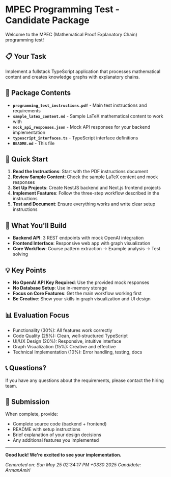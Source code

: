 # MPEC Programming Test - Candidate Package

Welcome to the MPEC (Mathematical Proof Explanatory Chain) programming test!

## 📋 Your Task

Implement a fullstack TypeScript application that processes mathematical content and creates knowledge graphs with explanatory chains.

## 📁 Package Contents

- **`programming_test_instructions.pdf`** - Main test instructions and requirements
- **`sample_latex_content.md`** - Sample LaTeX mathematical content to work with
- **`mock_api_responses.json`** - Mock API responses for your backend implementation
- **`typescript_interfaces.ts`** - TypeScript interface definitions
- **`README.md`** - This file

## 🚀 Quick Start

1. **Read the Instructions**: Start with the PDF instructions document
2. **Review Sample Content**: Check the sample LaTeX content and mock responses
3. **Set Up Projects**: Create NestJS backend and Next.js frontend projects
4. **Implement Features**: Follow the three-step workflow described in the instructions
5. **Test and Document**: Ensure everything works and write clear setup instructions

## 🎯 What You'll Build

- **Backend API**: 3 REST endpoints with mock OpenAI integration
- **Frontend Interface**: Responsive web app with graph visualization
- **Core Workflow**: Course pattern extraction → Example analysis → Test solving

## 💡 Key Points

- **No OpenAI API Key Required**: Use the provided mock responses
- **No Database Setup**: Use in-memory storage
- **Focus on Core Features**: Get the main workflow working first
- **Be Creative**: Show your skills in graph visualization and UI design

## 📊 Evaluation Focus

- Functionality (30%): All features work correctly
- Code Quality (25%): Clean, well-structured TypeScript
- UI/UX Design (20%): Responsive, intuitive interface
- Graph Visualization (15%): Creative and effective
- Technical Implementation (10%): Error handling, testing, docs

## 📞 Questions?

If you have any questions about the requirements, please contact the hiring team.

## 📝 Submission

When complete, provide:
- Complete source code (backend + frontend)
- README with setup instructions
- Brief explanation of your design decisions
- Any additional features you implemented

---

**Good luck! We're excited to see your implementation.**

*Generated on: Sun May 25 02:34:17 PM +0330 2025*
*Candidate: ArmanAmiri*
